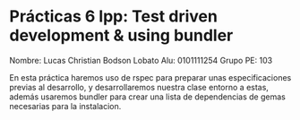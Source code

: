 # Prácticas 6 lpp: Test driven development & using bundler
Nombre: Lucas Christian Bodson Lobato
Alu: 0101111254
Grupo PE: 103

En esta práctica haremos uso de rspec para preparar unas especificaciones previas al desarrollo,
y desarrollaremos nuestra clase entorno a estas, además usaremos bundler para crear una lista
de dependencias de gemas necesarias para la instalacion. 
